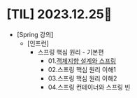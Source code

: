 # [TIL] 2023.12.25📒

* [Spring 강의]
  * [인프런]
    * 스프링 핵심 원리 - 기본편
      * 01.[객체지향 설계와 스프링](../Study/Spring/객체지향설계와스프링.md)
      * 02.스프링 핵심 원리 이해1
      * 03.스프링 핵심 원리 이해2
      * 04.스프링 컨테이너와 스프링 빈
